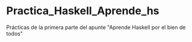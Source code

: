 # Practica_Haskell_Aprende_hs
Prácticas de la primera parte del apunte "Aprende Haskell por el bien de todos"
